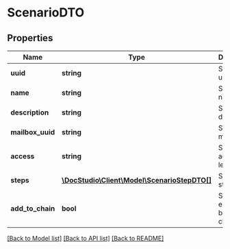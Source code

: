 # ScenarioDTO

## Properties
Name | Type | Description | Notes
------------ | ------------- | ------------- | -------------
**uuid** | **string** | Scenario uuid | [optional] 
**name** | **string** | Scenario name | 
**description** | **string** | Scenario description | 
**mailbox_uuid** | **string** | Scenario mailbox | [optional] 
**access** | **string** | Scenario access level | 
**steps** | [**\DocStudio\Client\Model\ScenarioStepDTO[]**](ScenarioStepDTO.md) | Scenario steps | 
**add_to_chain** | **bool** | Should envelopes be chained? | [optional] 

[[Back to Model list]](../../README.md#documentation-for-models) [[Back to API list]](../../README.md#documentation-for-api-endpoints) [[Back to README]](../../README.md)

